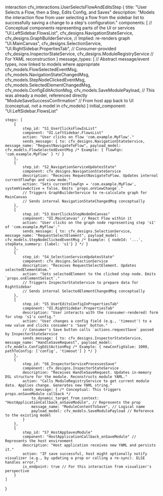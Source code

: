 interaction cfv_interactions.UserSelectsFlowAndEditsStep {
    title: "User Selects a Flow, then a Step, Edits Config, and Saves"
    description: "Models the interaction flow from user selecting a flow from the sidebar list to successfully saving a change to a step's configuration."
    components: [
        // Conceptual components representing parts of the UI or services
        "UI.LeftSidebar.FlowsList",
        cfv_designs.NavigationStateService,
        cfv_designs.GraphBuilderService, // Implied: re-renders graph
        "UI.MainCanvas",
        cfv_designs.SelectionService,
        "UI.RightSidebar.PropertiesTab", // Consumer-provided
        cfv_designs.InspectorStateService,
        cfv_designs.ModuleRegistryService // For YAML reconstruction
    ]
    message_types: [ // Abstract message/event types, now linked to models where appropriate
        cfv_models.FlowSelectedEventMsg,
        cfv_models.NavigationStateChangedMsg,
        cfv_models.StepNodeClickedEventMsg,
        cfv_models.SelectedElementChangedMsg,
        cfv_models.ConfigEditActionMsg,
        cfv_models.SaveModulePayload, // This was already a model, referenced directly
        "ModuleSaveSuccessConfirmation" // From host app back to UI (conceptual, not a model in cfv_models)
    ]
    initial_component: "UI.LeftSidebar.FlowsList"

    steps: [
        {
            step_id: "S1_UserClicksFlowInList"
            component: "UI.LeftSidebar.FlowsList"
            action: "User clicks on flow 'com.example.MyFlow'."
            sends_message: { to: cfv_designs.NavigationStateService, message_name: "RequestNavigateToFlow", payload_model: cfv_models.FlowSelectedEventMsg /* Example: { flowFqn: 'com.example.MyFlow' } */ }
        },
        {
            step_id: "S2_NavigationServiceUpdatesState"
            component: cfv_designs.NavigationStateService
            description: "Receives RequestNavigateToFlow. Updates internal currentFlowFqn and view mode."
            action: "Sets currentFlowFqn = 'com.example.MyFlow', systemViewActive = false. Emits `props.onViewChange`."
            // Triggers GraphBuilderService to re-calculate graph for MainCanvas
            // Sends internal NavigationStateChangedMsg conceptually
        },
        {
            step_id: "S3_UserClicksStepNodeOnCanvas"
            component: "UI.MainCanvas" // React Flow within it
            action: "User clicks on the graph node representing step 's1' of 'com.example.MyFlow'."
            sends_message: { to: cfv_designs.SelectionService, message_name: "RequestSelectElement", payload_model: cfv_models.StepNodeClickedEventMsg /* Example: { nodeId: '...', stepData_summary: {label: 's1'} } */ }
        },
        {
            step_id: "S4_SelectionServiceUpdatesState"
            component: cfv_designs.SelectionService
            description: "Receives RequestSelectElement. Updates selectedElementAtom."
            action: "Sets selectedElement to the clicked step node. Emits `props.onElementSelect`."
            // Triggers InspectorStateService to prepare data for RightSidebar
            // Sends internal SelectedElementChangedMsg conceptually
        },
        {
            step_id: "S5_UserEditsConfigInPropertiesTab"
            component: "UI.RightSidebar.PropertiesTab"
            description: "User interacts with the (consumer-rendered) form for step 's1's config."
            action: "User changes a config field (e.g., 'timeout') to a new value and clicks consumer's 'Save' button."
            // Consumer's Save button calls `actions.requestSave` passed by InspectorStateService
            sends_message: { to: cfv_designs.InspectorStateService, message_name: "HandleSaveRequest", payload_model: cfv_models.ConfigEditActionMsg /* Example: { newConfigValue: 1000, pathToConfig: ['config', 'timeout'] } */ }
        },
        {
            step_id: "S6_InspectorServiceProcessesSave"
            component: cfv_designs.InspectorStateService
            description: "Receives HandleSaveRequest. Updates in-memory DSL structure for the module. Reconstructs module YAML."
            action: "Calls ModuleRegistryService to get current module data. Applies change. Generates new YAML string."
            sends_message: { /* Conceptual: This triggers props.onSaveModule callback */
                to_dynamic_target_from_context: "HostApplicationCallback_onSaveModule", // Represents the prop
                message_name: "ModuleContentToSave", // Logical name
                payload_model: cfv_models.SaveModulePayload // Reference to the existing model
            }
        },
        {
            step_id: "S7_HostAppSavesModule"
            component: "HostApplicationCallback_onSaveModule" // Represents the host environment
            description: "Host application receives new YAML and persists it."
            action: "IF save successful, host might optionally notify visualizer (e.g., by updating a prop or calling a re-sync). ELSE handles error."
            is_endpoint: true // For this interaction from visualizer's perspective
        }
    ]
}